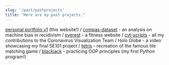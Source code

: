 ```yaml
---
slug: '/past/pastprojects'
title: "Here are my past projects."
---
```

<a href='https://github.com/xsharonhe/personal-portfolio'>personal portfolio v1</a> (this website!) / <a href='https://github.com/xsharonhe/compas-dataset'>compas-dataset</a> - an analysis on machine bias in recidivism / <a href='https://github.com/xsharonhe/everest'>everest</a> - a fitness website / <a href='https://github.com/xsharonhe/cvt-scripts'>cvt-scripts</a> - all my contributions to the Coronavirus Visualization Team / <a> Holo Globe</a> - a video showcasing my final SE101 project / <a href='[tetris](https://github.com/xsharonhe/tetris)'>tetris</a> - recreation of the famous tile matching game / <a href='https://github.com/xsharonhe/blackjack'>blackjack</a> - practicing OOP principles (my first Python program!)